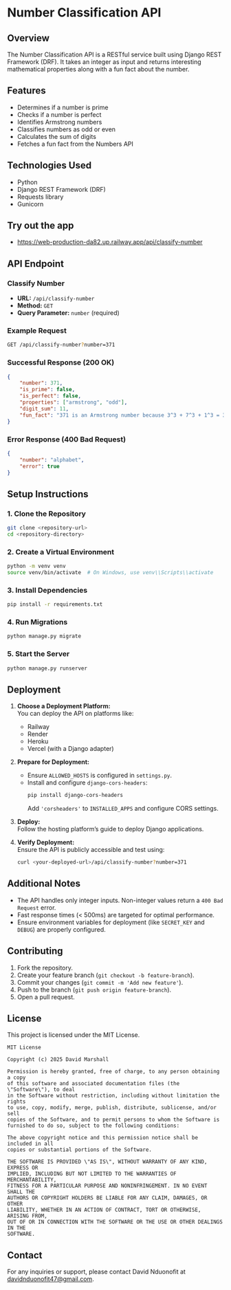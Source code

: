 
# Number Classification API

## Overview
The Number Classification API is a RESTful service built using Django REST Framework (DRF). It takes an integer as input and returns interesting mathematical properties along with a fun fact about the number.

## Features
- Determines if a number is prime
- Checks if a number is perfect
- Identifies Armstrong numbers
- Classifies numbers as odd or even
- Calculates the sum of digits
- Fetches a fun fact from the Numbers API

## Technologies Used
- Python
- Django REST Framework (DRF)
- Requests library
- Gunicorn

## Try out the app
- https://web-production-da82.up.railway.app/api/classify-number

## API Endpoint

### Classify Number
- **URL:** `/api/classify-number`
- **Method:** `GET`
- **Query Parameter:** `number` (required)

### Example Request
```bash
GET /api/classify-number?number=371
```

### Successful Response (200 OK)
```json
{
    "number": 371,
    "is_prime": false,
    "is_perfect": false,
    "properties": ["armstrong", "odd"],
    "digit_sum": 11,
    "fun_fact": "371 is an Armstrong number because 3^3 + 7^3 + 1^3 = 371"
}
```

### Error Response (400 Bad Request)
```json
{
    "number": "alphabet",
    "error": true
}
```

## Setup Instructions

### 1. Clone the Repository
```bash
git clone <repository-url>
cd <repository-directory>
```

### 2. Create a Virtual Environment
```bash
python -m venv venv
source venv/bin/activate  # On Windows, use venv\\Scripts\\activate
```

### 3. Install Dependencies
```bash
pip install -r requirements.txt
```

### 4. Run Migrations
```bash
python manage.py migrate
```

### 5. Start the Server
```bash
python manage.py runserver
```

## Deployment

1. **Choose a Deployment Platform:**  
   You can deploy the API on platforms like:
   - Railway
   - Render
   - Heroku
   - Vercel (with a Django adapter)

2. **Prepare for Deployment:**  
   - Ensure `ALLOWED_HOSTS` is configured in `settings.py`.
   - Install and configure `django-cors-headers`:
     ```bash
     pip install django-cors-headers
     ```
     Add `'corsheaders'` to `INSTALLED_APPS` and configure CORS settings.

3. **Deploy:**  
   Follow the hosting platform’s guide to deploy Django applications.

4. **Verify Deployment:**  
   Ensure the API is publicly accessible and test using:
   ```bash
   curl <your-deployed-url>/api/classify-number?number=371
   ```

## Additional Notes
- The API handles only integer inputs. Non-integer values return a `400 Bad Request` error.
- Fast response times (< 500ms) are targeted for optimal performance.
- Ensure environment variables for deployment (like `SECRET_KEY` and `DEBUG`) are properly configured.

## Contributing
1. Fork the repository.
2. Create your feature branch (`git checkout -b feature-branch`).
3. Commit your changes (`git commit -m 'Add new feature'`).
4. Push to the branch (`git push origin feature-branch`).
5. Open a pull request.

## License
This project is licensed under the MIT License.

```text
MIT License

Copyright (c) 2025 David Marshall

Permission is hereby granted, free of charge, to any person obtaining a copy
of this software and associated documentation files (the \"Software\"), to deal
in the Software without restriction, including without limitation the rights
to use, copy, modify, merge, publish, distribute, sublicense, and/or sell
copies of the Software, and to permit persons to whom the Software is
furnished to do so, subject to the following conditions:

The above copyright notice and this permission notice shall be included in all
copies or substantial portions of the Software.

THE SOFTWARE IS PROVIDED \"AS IS\", WITHOUT WARRANTY OF ANY KIND, EXPRESS OR
IMPLIED, INCLUDING BUT NOT LIMITED TO THE WARRANTIES OF MERCHANTABILITY,
FITNESS FOR A PARTICULAR PURPOSE AND NONINFRINGEMENT. IN NO EVENT SHALL THE
AUTHORS OR COPYRIGHT HOLDERS BE LIABLE FOR ANY CLAIM, DAMAGES, OR OTHER
LIABILITY, WHETHER IN AN ACTION OF CONTRACT, TORT OR OTHERWISE, ARISING FROM,
OUT OF OR IN CONNECTION WITH THE SOFTWARE OR THE USE OR OTHER DEALINGS IN THE
SOFTWARE.
```

## Contact
For any inquiries or support, please contact David Nduonofit at davidnduonofit47@gmail.com.


